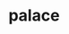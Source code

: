 ---
title: "palace"
layout: cache
categories: [package, develop-2024-05-12]
meta: {"versions": ["0.12.0"], "compilers": ["oneapi@=2023.2.0"], "oss": ["amzn2"], "platforms": ["linux"], "targets": ["x86_64_v3", "x86_64_v4"], "stacks": ["aws-pcluster-x86_64_v4", "root"], "num_specs": 2, "num_specs_by_stack": {"aws-pcluster-x86_64_v4": 2, "root": 2}}
spec_details: [{"hash": "deb4ridmlyrd5fhokqz74nj7hnk4ovf5", "compiler": "oneapi@=2023.2.0", "versions": ["0.12.0"], "os": "amzn2", "platform": "linux", "target": "x86_64_v3", "variants": ["~arpack", "build_system=cmake", "build_type=Release", "generator=make", "+gslib", "~int64", "~ipo", "+libxsmm", "~magma", "~mumps", "~openmp", "+shared", "+slepc", "~strumpack", "+superlu-dist"], "stacks": ["aws-pcluster-x86_64_v4", "root"], "size": "-", "tarball": "https://binaries.spack.io/releases/develop-2024-05-12/build_cache/linux-amzn2-x86_64_v3/oneapi-2023.2.0/palace-0.12.0/linux-amzn2-x86_64_v3-oneapi-2023.2.0-palace-0.12.0-deb4ridmlyrd5fhokqz74nj7hnk4ovf5.spack"}, {"hash": "vmuj2fnqlnzdmivbbwcp6i7rjox4baix", "compiler": "oneapi@=2023.2.0", "versions": ["0.12.0"], "os": "amzn2", "platform": "linux", "target": "x86_64_v4", "variants": ["~arpack", "build_system=cmake", "build_type=Release", "generator=make", "+gslib", "~int64", "~ipo", "+libxsmm", "~magma", "~mumps", "~openmp", "+shared", "+slepc", "~strumpack", "+superlu-dist"], "stacks": ["aws-pcluster-x86_64_v4", "root"], "size": "-", "tarball": "https://binaries.spack.io/releases/develop-2024-05-12/build_cache/linux-amzn2-x86_64_v4/oneapi-2023.2.0/palace-0.12.0/linux-amzn2-x86_64_v4-oneapi-2023.2.0-palace-0.12.0-vmuj2fnqlnzdmivbbwcp6i7rjox4baix.spack"}]
---